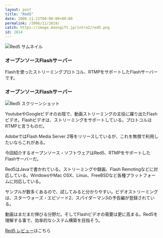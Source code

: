 ```yaml
---
layout: post
title: "Red5"
date: 2006-11-21T09:00:00+09:00
permalink: /2006/11/2819/
catch: https://image.moongift.jp/intro2/red5.png
id: 2814
---
```

 ![Red5 サムネイル](https://image.moongift.jp/intro2/red5.t.png "Red5 サムネイル")
  

### オープンソースFlashサーバー
  
Flashを使ったストリーミングプロトコル、RTMPをサポートしたFlashサーバーです。  
<!--more-->  

### オープンソースFlashサーバー
  

![Red5 スクリーンショット](https://image.moongift.jp/intro2/red5.png "Red5 スクリーンショット")

  

YoutubeやGoogleビデオのお陰で、動画ストリーミングの主役に躍り出たFlashビデオ。Flashビデオは、ストリーミングをサポートしている。プロトコルはRTMPと言うものだ。

  

AdobeではFlash Media Server 2等をリリースしているが、これを無償で利用したいならこれがある。

  

今回紹介するオープンソース・ソフトウェアはRed5、RTMPをサポートしたFlashサーバーだ。

  

Red5はJavaで書かれている。ストリーミングや録画、Flash Remotingなどに対応している。WindowsやMac OSX、Linux、FreeBSDなど各種プラットフォームに対応している。

  

サンプルが数多くあるので、試してみると分かりやすい。ビデオストリーミングは、スターウォーズ・エピソード2、スパイダーマン3の予告編が登録されている。

  

動画はまだまだ伸びる分野だ。そしてFlashビデオの需要は更に高まる。Red5を理解する事で、効率的なシステム構築を目指そう。

  

[Red5 レビュー](http://oss.moongift.jp/review/i-2820.html)はこちら

